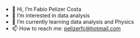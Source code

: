 - 👋 Hi, I’m Fabio Pelizer Costa
- 👀 I’m interested in data analysis
- 🌱 I’m currently learning data analysis and Physics
- 📫 How to reach me: pelizerfc@hotmail.com

<!---
fp-costa/fp-costa is a ✨ special ✨ repository because its `README.md` (this file) appears on your GitHub profile.
You can click the Preview link to take a look at your changes.
--->
